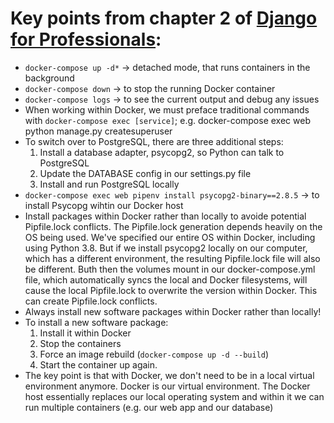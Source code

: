 # Key points from chapter 2 of [Django for Professionals](https://djangoforprofessionals.com/):

- `docker-compose up -d*` -> detached mode, that runs containers in the background
- `docker-compose down` -> to stop the running Docker container
- `docker-compose logs` -> to see the current output and debug any issues
- When working within Docker, we must preface traditional commands with `docker-compose exec [service]`; e.g. docker-compose exec web python manage.py createsuperuser
- To switch over to PostgreSQL, there are three additional steps:
  1. Install a database adapter, psycopg2, so Python can talk to PostgreSQL
  2. Update the DATABASE config in our settings.py file
  3. Install and run PostgreSQL locally
- `docker-compose exec web pipenv install psycopg2-binary==2.8.5` -> to install Psycopg wihtin our Docker host
- Install packages within Docker rather than locally to avoide potential Pipfile.lock conflicts. The Pipfile.lock generation depends heavily on the OS being used. We've specified our entire OS within Docker, including using Python 3.8. But if we install psycopg2 locally on our computer, which has a different environment, the resulting Pipfile.lock file will also be different. Buth then the volumes mount in our docker-compose.yml file, which automatically syncs the local and Docker filesystems, will cause the local Pipfile.lock to overwrite the version within Docker. This can create Pipfile.lock conflicts.
- Always install new software packages within Docker rather than locally!
- To install a new software package:
  1. Install it within Docker
  2. Stop the containers
  3. Force an image rebuild (`docker-compose up -d --build`)
  4. Start the container up again.
- The key point is that with Docker, we don't need to be in a local virtual environment anymore. Docker is our virtual environment. The Docker host essentially replaces our local operating system and within it we can run multiple containers (e.g. our web app and our database)
